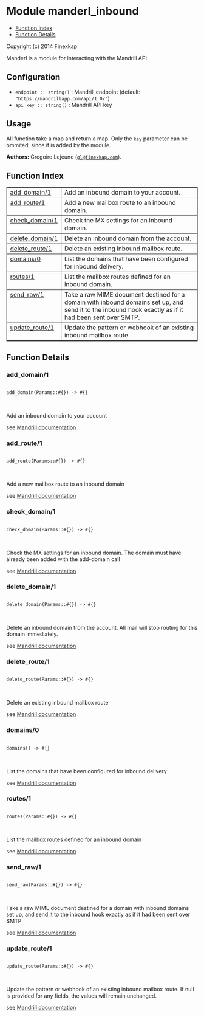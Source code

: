 

# Module manderl_inbound #
* [Function Index](#index)
* [Function Details](#functions)

Copyright (c) 2014 Finexkap

Manderl is a module for interacting with the Mandrill API

## Configuration

* `endpoint :: string()` : Mandrill endpoint (default: `"https://mandrillapp.com/api/1.0/"`)
* `api_key :: string()` : Mandrill API key

## Usage

All function take a map and return a map. Only the <code>key</code> parameter can be ommited, since it is added by the module.


__Authors:__ Gregoire Lejeune ([`gl@finexkap.com`](mailto:gl@finexkap.com)).
<a name="index"></a>

## Function Index ##


<table width="100%" border="1" cellspacing="0" cellpadding="2" summary="function index"><tr><td valign="top"><a href="#add_domain-1">add_domain/1</a></td><td>
Add an inbound domain to your account.</td></tr><tr><td valign="top"><a href="#add_route-1">add_route/1</a></td><td>
Add a new mailbox route to an inbound domain.</td></tr><tr><td valign="top"><a href="#check_domain-1">check_domain/1</a></td><td>
Check the MX settings for an inbound domain.</td></tr><tr><td valign="top"><a href="#delete_domain-1">delete_domain/1</a></td><td>
Delete an inbound domain from the account.</td></tr><tr><td valign="top"><a href="#delete_route-1">delete_route/1</a></td><td>
Delete an existing inbound mailbox route.</td></tr><tr><td valign="top"><a href="#domains-0">domains/0</a></td><td>
List the domains that have been configured for inbound delivery.</td></tr><tr><td valign="top"><a href="#routes-1">routes/1</a></td><td>
List the mailbox routes defined for an inbound domain.</td></tr><tr><td valign="top"><a href="#send_raw-1">send_raw/1</a></td><td>
Take a raw MIME document destined for a domain with inbound domains set up, and send it to the inbound hook exactly as if it had been sent over SMTP.</td></tr><tr><td valign="top"><a href="#update_route-1">update_route/1</a></td><td>
Update the pattern or webhook of an existing inbound mailbox route.</td></tr></table>


<a name="functions"></a>

## Function Details ##

<a name="add_domain-1"></a>

### add_domain/1 ###


<pre><code>
add_domain(Params::#{}) -&gt; #{}
</code></pre>
<br />



Add an inbound domain to your account


see [Mandrill documentation](https://mandrillapp.com/api/docs/inbound.JSON.html#method=add-domain)
<a name="add_route-1"></a>

### add_route/1 ###


<pre><code>
add_route(Params::#{}) -&gt; #{}
</code></pre>
<br />



Add a new mailbox route to an inbound domain


see [Mandrill documentation](https://mandrillapp.com/api/docs/inbound.JSON.html#method=add-route)
<a name="check_domain-1"></a>

### check_domain/1 ###


<pre><code>
check_domain(Params::#{}) -&gt; #{}
</code></pre>
<br />



Check the MX settings for an inbound domain. The domain must have already been added with the add-domain call


see [Mandrill documentation](https://mandrillapp.com/api/docs/inbound.JSON.html#method=check-domain)
<a name="delete_domain-1"></a>

### delete_domain/1 ###


<pre><code>
delete_domain(Params::#{}) -&gt; #{}
</code></pre>
<br />



Delete an inbound domain from the account. All mail will stop routing for this domain immediately.


see [Mandrill documentation](https://mandrillapp.com/api/docs/inbound.JSON.html#method=delete-domain)
<a name="delete_route-1"></a>

### delete_route/1 ###


<pre><code>
delete_route(Params::#{}) -&gt; #{}
</code></pre>
<br />



Delete an existing inbound mailbox route


see [Mandrill documentation](https://mandrillapp.com/api/docs/inbound.JSON.html#method=delete-route)
<a name="domains-0"></a>

### domains/0 ###


<pre><code>
domains() -&gt; #{}
</code></pre>
<br />



List the domains that have been configured for inbound delivery


see [Mandrill documentation](https://mandrillapp.com/api/docs/inbound.JSON.html#method=domains)
<a name="routes-1"></a>

### routes/1 ###


<pre><code>
routes(Params::#{}) -&gt; #{}
</code></pre>
<br />



List the mailbox routes defined for an inbound domain


see [Mandrill documentation](https://mandrillapp.com/api/docs/inbound.JSON.html#method=routes)
<a name="send_raw-1"></a>

### send_raw/1 ###


<pre><code>
send_raw(Params::#{}) -&gt; #{}
</code></pre>
<br />



Take a raw MIME document destined for a domain with inbound domains set up, and send it to the inbound hook exactly as if it had been sent over SMTP


see [Mandrill documentation](https://mandrillapp.com/api/docs/inbound.JSON.html#method=send-raw)
<a name="update_route-1"></a>

### update_route/1 ###


<pre><code>
update_route(Params::#{}) -&gt; #{}
</code></pre>
<br />



Update the pattern or webhook of an existing inbound mailbox route. If null is provided for any fields, the values will remain unchanged.


see [Mandrill documentation](https://mandrillapp.com/api/docs/inbound.JSON.html#method=update-route)
